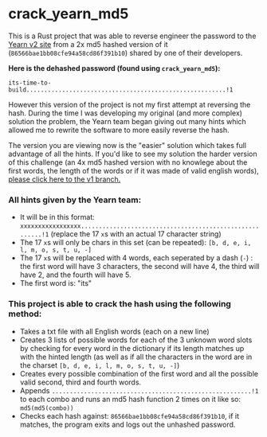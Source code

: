 # crack_yearn_md5

This is a Rust project that was able to reverse engineer the password to the [Yearn v2 site](https://v2.yearn.finance) from a 2x md5 hashed version of it (`86566bae1bb08cfe94a58cd86f391b10`) shared by one of their developers.

**Here is the dehashed password (found using `crack_yearn_md5`):**

`its-time-to-build........................................................!1`

However this version of the project is not my first attempt at reversing the hash. During the time I was developing my original (and more complex) solution the problem, the Yearn team began giving out many hints which allowed me to rewrite the software to more easily reverse the hash.

The version you are viewing now is the "easier" solution which takes full advantage of all the hints. If you'd like to see my solution the harder version of this challenge (an 4x md5 hashed version with no knowlege about the first words, the length of the words or if it was made of valid english words), [please click here to the v1 branch.](https://github.com/TransmissionsDev/crack_yearn_md5/tree/v1)

### All hints given by the Yearn team:

- It will be in this format: `xxxxxxxxxxxxxxxxx........................................................!1` (replace the 17 `x`s with an actual 17 character string)
- The 17 `x`s will only be chars in this set (can be repeated): `[b, d, e, i, l, m, o, s, t, u, -]`
- The 17 `x`s will be replaced with 4 words, each seperated by a dash (`-`) : the first word will have 3 characters, the second will have 4, the third will have 2, and the fourth will have 5. 
- The first word is: "its"

### This project is able to crack the hash using the following method:

- Takes a txt file with all English words (each on a new line)
- Creates 3 lists of possible words for each of the 3 unknown word slots by checking for every word in the dictionary if its length matches up with the hinted length (as well as if all the characters in the word are in the charset `[b, d, e, i, l, m, o, s, t, u, -]`)
- Creates every possible combination of the first word and all the possible valid second, third and fourth words.
- Appends `........................................................!1` to each combo and runs an md5 hash function 2 times on it like so: `md5(md5(combo))`
- Checks each hash against: `86566bae1bb08cfe94a58cd86f391b10`, if it matches, the program exits and logs out the unhashed password.
